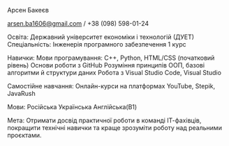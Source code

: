 Арсен Бакеєв

arsen.ba1606@gmail.com / +38 (098) 598-01-24

Освіта:
Державний університет економіки і технологій (ДУЕТ)
Спеціальність: Інженерія програмного забезпечення
1 курс

Навички:
Мови програмування: C++, Python, HTML/CSS (початковий рівень)
Основи роботи з GitHub
Розуміння принципів ООП, базові алгоритми й структури даних
Робота з Visual Studio Code, Visual Studio

Самостійне навчання:
Онлайн-курси на платформах YouTube, Stepik, JavaRush

Мови:
Російська
Українська
Англійська(B1)

Мета:
Отримати досвід практичної роботи в команді ІТ-фахівців, покращити технічні навички та краще зрозуміти роботу над реальними проєктами.
